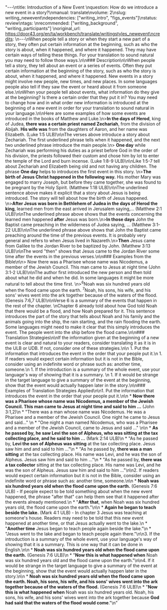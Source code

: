 "---\ntitle: Introduction of a New Event \nquestion: How do we introduce a new event in a story?\nmanual: translate\nvolume: 2\nslug: writing_newevent\ndependencies: [\"writing_intro\", \"figs_events\"]\nstatus:  review\ntags: \nrecommended: [\"writing_background\", \"writing_participants\"] \noriginal_url: https://door43.org/en/ta/workbench/translate/writingstyles_newevent\ncredits: \n---\nWhen people tell a story or when they start a new part of a story, they often put certain information at the beginning, such as who the story is about, when it happened, and where it happened. They may have certain ways of telling these things. For your translation to sound natural you may need to follow those ways.\n\n### Description\n\nWhen people tell a story, they tell about an event or a series of events. Often they put certain information at the beginning of the story, such as who the story is about, when it happened, and where it happened. New events in a story might involve new people, new times, and new places. In some languages people also tell if they saw the event or heard about it from someone else.\n\nWhen your people tell about events, what information do they give at the beginning? Is there a certain order that they put it in? You may need to change how and in what order new information is introduced at the beginning of a new event in order for your translation to sound natural in your language.\n\nHere are some examples of how some events are introduced in the books of Matthew and Luke.\n>__In the days of Herod__, king of Judea, __there was a certain priest named Zechariah__, from the division of Abijah. __His wife was__ from the daughters of Aaron, and her name was Elizabeth. (Luke 1:5 ULB)\n\nThe verses above introduce a story about  Zechariah. The first underlined phrase tells when it happened, and the next two underlined phrase introduce the main people.\n> __One day__ while Zechariah was performing his duties as a priest before God in the order of his division,  the priests followed their custom and chose him by lot to enter the temple of the Lord and burn incense. (Luke 1:8-9 ULB)\n\nLike 1:5-7 tell about Zechariah and Elizabeth being old and not having any children. The phrase __One day__ helps to introduces the first event in this story. \n>__The birth of Jesus Christ happened in the following way.__ His mother Mary was engaged to marry Joseph, but before they came together, she was found to be pregnant by the Holy Spirit.  (Matthew 1:18 ULB)\n\nThe underlined sentence above makes it explicit that a story about Jesus is being introduced. The story will tell about how the birth of Jesus happened. \n>__After Jesus was born in Bethlehem of Judea in the days of Herod the king__, learned men from the east arrived in Jerusalem saying,…  (Matthew 2:1 ULB)\n\nThe underlined phrase above shows that the events concerning the learned men happened __after__ Jesus was born.\n>__In those days__ John the Baptist came preaching in the wilderness of Judea saying, … (Matthew 3:1-22 ULB)\n\nThe underlined phrase above shows that John the Baptist came preaching around the time of the previous events. It is probably very general and refers to when Jesus lived in Nazareth.\n>__Then__ Jesus came from Galilee to the Jordan River to be baptized by John. (Matthew 3:13 ULB)\n\nThe word \"then\" shows that Jesus came to the Jordan River some time after the events in the previous verses.\n\n### Examples from the Bible\n\n> Now there was a Pharisee whose name was Nicodemus, a member of the Jewish Council. This man came to Jesus at night time (John 3:1-2 ULB)\n\nThe author first introduced the new person and then told about what he did and when he did. In some languages it might be more natural to tell about the time first. \n><sup>6</sup>Noah was six hundred years old when the flood came upon the earth. <sup>7</sup>Noah, his sons, his wife, and his sons' wives went into the ark together because of the waters of the flood.  (Genesis 7:6,7 ULB)\n\nVerse 6 is a summary of the events that happen in the rest of the chapter. \nChapter 6 already told about how God told Noah that there would be a flood, and how Noah prepared for it. This sentence introduces the part of the story that tells about Noah and his family and the animals going into the ship, the rain starting, and the rain flooding the earth. Some languages might need to make it clear that this simply introduces the event. The people went into the ship before the flood came.\n\n### Translation Strategies\n\nIf the information given at the beginning of a new event is clear and natural to your readers, consider translating it as it is in the ULB or UDB. If not, consider one of these strategies.\n\n  1. Put the information that introduces the event in the order that your people put it.\n  1. If readers would expect certain information but it is not in the Bible, consider using an indefinite word or phrase such as: another time, someone.\n  1. If the introduction is a summary of the whole event, use your language's way of showing that it is a summary. \n  1. If it would be strange in the target language to give a summary of the event at the beginning, show that the event would actually happen later in the story.\n\n### Examples of Translation Strategies Applied\n\n1. Put the information that introduces the event in the order that your people put it.\n\n  *  **Now there was a Pharisee whose name was Nicodemus, a member of the Jewish Council. This man came to Jesus at night time and said to him …**  (John 3:1,2)\n      *  \"There was a man whose name was Nicodemus. He was a Pharisee and a member of the Jewish Council. One night he came to Jesus and said…\" \n      *  \"One night a man named Nicodemus, who was a Pharisee and a member of the Jewish Council, came to Jesus and said …\" \n\n  * **As he passed by, __he saw Levi the son of Alpheus, who was sitting__ at the tax collecting place, and he said to him …**  (Mark 2:14 ULB)\n      * \"As he passed by, __Levi the son of Alpheus was sitting__ at the tax collecting place. Jesus saw him and and said to him …\"\n      * \"As he passed by, __there was a man sitting__ at the tax collecting place. His name was Levi, and he was the son of Alpheus. Jesus saw him and said to him …\"\n      * \"As he passed by, __there was a tax collector__ sitting at the tax collecting place. His name was Levi, and he was the son of Alpheus. Jesus saw him and said to him …\"\n\n2. If readers would expect certain information but it is not in the Bible, consider using an indefinite word or phrase such as: another time, someone.\n\n  * **Noah was six hundred years old when the flood came upon the earth.** (Genesis 7:6 ULB) - If people expect to be told something about when the new event happened, the phrase \"after that\" can help them see that it happened after the events already mentioned.\n      * \"__After that__, when Noah was six hundred years old, the flood came upon the earth.\"\n\n  * **Again he began to teach beside the lake.** (Mark 4:1 ULB) - In chapter 3 Jesus was teaching at someone's house. Readers may need to be told that this new event happened at another time, or that Jesus actually went to the lake.\n      * \"__Another time__ Jesus began to teach people again beside the lake.\"\n      * \"Jesus went to the lake and began to teach people again there.\"\n\n3. If the introduction is a summary of the whole event, use your language's way of showing that it is a summary. This is one way that it can be done in English.\n\n  * **Noah was six hundred years old when the flood came upon the earth.** (Genesis 7:6 ULB)\n      * \"__Now this is what happened when__ Noah was six hundred years old and the flood came upon the earth.\"\n\n4. If it would be strange in the target language to give a summary of the event at the beginning, show that the event would actually happen later in the story.\n\n  * **Noah was six hundred years old when the flood came upon the earth. Noah, his sons, his wife, and his sons' wives went into the ark together because of the waters of the flood.** (Genesis 7:6 ULB)\n      * \"__Now this is what happened when__ Noah was six hundred years old. Noah, his sons, his wife, and his sons' wives went into the ark together because __God had said that the waters of the flood would come__.\"\n"
